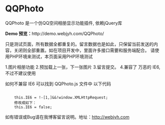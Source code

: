QQPhoto
=========

<p>QQPhoto 是一个仿QQ空间相册显示功能插件, 依赖jQuery库</p>
<p><strong>Demo 预览：</strong>http://demo.webjyh.com/QQPhoto/</p>

只是测试页面，所有数据全都重复的。留言数据也是如此，只保留当前发送的内容，关闭则全部重置。如在项目开发中，里面许多接口需要和服务端配合。
请使用PHP环境来测试，本页面采用PHP环境测试

1.图片相册功能
2.预加载上一张，下一张图片
3.留言提交。
4.兼容了 万恶的 IE6, 不过不建议使用

如何不兼容 IE6 可以找到 QQPhoto.js 文件中 以下代码<br />

<code>
	this.IE6 = !-[1,]&&!window.XMLHttpRequest;
	修改成如下：
	this.IE6 = false;
</code>

如有错误或Bug请在我博客留言说明。地址：http://webjyh.com
